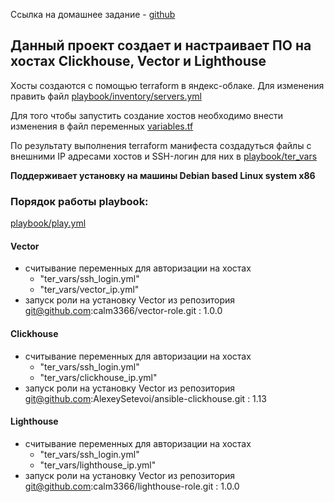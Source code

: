 Ссылка на домашнее задание - [github](https://github.com/netology-code/mnt-homeworks/tree/MNT-video/08-ansible-04-role)

## Данный проект создает и настраивает ПО на хостах Clickhouse, Vector и Lighthouse
Хосты создаются с помощью terraform в яндекс-облаке. Для изменения править файл [playbook/inventory/servers.yml](playbook/inventory/servers.yml) 

Для того чтобы запустить создание хостов необходимо внести изменения в файл переменных [variables.tf](variables.tf) 

По результату выполнения terraform манифеста создадуться файлы с внешними IP адресами хостов и SSH-логин для них в [playbook/ter_vars](playbook/ter_vars) 

**Поддерживает установку на машины Debian based Linux system x86**

### Порядок работы playbook:

[playbook/play.yml](playbook/play.yml) 

#### Vector
  - считывание переменных для авторизации на хостах
    - "ter_vars/ssh_login.yml"
    - "ter_vars/vector_ip.yml"
  - запуск роли на установку Vector из репозитория git@github.com:calm3366/vector-role.git : 1.0.0

#### Clickhouse
  - считывание переменных для авторизации на хостах
    - "ter_vars/ssh_login.yml"
    - "ter_vars/clickhouse_ip.yml"
  - запуск роли на установку Vector из репозитория git@github.com:AlexeySetevoi/ansible-clickhouse.git : 1.13
  
#### Lighthouse
  - считывание переменных для авторизации на хостах
    - "ter_vars/ssh_login.yml"
    - "ter_vars/lighthouse_ip.yml"
  - запуск роли на установку Vector из репозитория git@github.com:calm3366/lighthouse-role.git : 1.0.0
